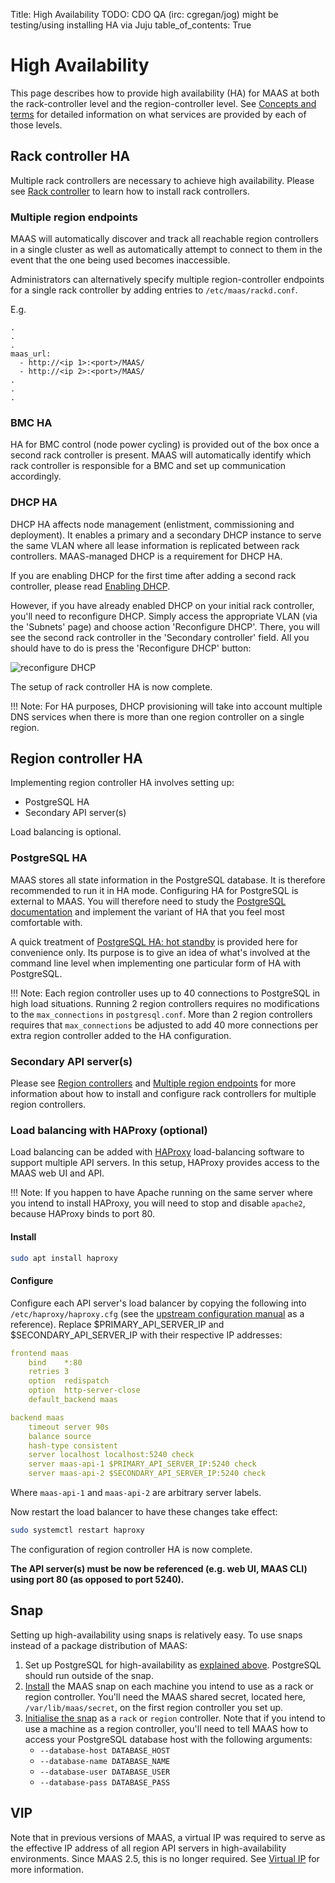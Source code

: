 Title: High Availability
TODO:  CDO QA (irc: cgregan/jog) might be testing/using installing HA via Juju
table_of_contents: True

# High Availability

This page describes how to provide high availability (HA) for MAAS at both the
rack-controller level and the region-controller level. See [Concepts and
terms][concepts-controllers] for detailed information on what services are
provided by each of those levels.

## Rack controller HA

Multiple rack controllers are necessary to achieve high availability. Please see
[Rack controller][install-rackd] to learn how to install rack controllers.

### Multiple region endpoints

MAAS will automatically discover and track all reachable region controllers in a
single cluster as well as automatically attempt to connect to them in the event
that the one being used becomes inaccessible.

Administrators can alternatively specify multiple region-controller endpoints
for a single rack controller by adding entries to `/etc/maas/rackd.conf`.

E.g.

```
.
.
.
maas_url:
  - http://<ip 1>:<port>/MAAS/
  - http://<ip 2>:<port>/MAAS/
.
.
.
```

### BMC HA

HA for BMC control (node power cycling) is provided out of the box once a second
rack controller is present. MAAS will automatically identify which rack
controller is responsible for a BMC and set up communication accordingly.

### DHCP HA

DHCP HA affects node management (enlistment, commissioning and deployment). It
enables a primary and a secondary DHCP instance to serve the same VLAN where all
lease information is replicated between rack controllers. MAAS-managed DHCP is a
requirement for DHCP HA.

If you are enabling DHCP for the first time after adding a second rack
controller, please read [Enabling DHCP][enabling-dhcp].

However, if you have already enabled DHCP on your initial rack controller,
you'll need to reconfigure DHCP. Simply access the appropriate VLAN (via the
'Subnets' page) and choose action 'Reconfigure DHCP'. There, you will see the
second rack controller in the 'Secondary controller' field. All you should have
to do is press the 'Reconfigure DHCP' button:

![reconfigure DHCP][img__reconfigure-dhcp]

The setup of rack controller HA is now complete.

!!! Note:
    For HA purposes, DHCP provisioning will take into account multiple DNS
    services when there is more than one region controller on a single region.


## Region controller HA

Implementing region controller HA involves setting up:

- PostgreSQL HA
- Secondary API server(s)

Load balancing is optional.

### PostgreSQL HA

MAAS stores all state information in the PostgreSQL database. It is therefore
recommended to run it in HA mode. Configuring HA for PostgreSQL is external to
MAAS. You will therefore need to study the
[PostgreSQL documentation][upstream-postgresql-docs] and implement the variant
of HA that you feel most comfortable with.

A quick treatment of [PostgreSQL HA: hot standby][postgresql-ha] is provided
here for convenience only. Its purpose is to give an idea of what's involved at
the command line level when implementing one particular form of HA with
PostgreSQL.

!!! Note:
    Each region controller uses up to 40 connections to PostgreSQL in high load
    situations. Running 2 region controllers requires no modifications to the
    `max_connections` in `postgresql.conf`. More than 2 region controllers
    requires that `max_connections` be adjusted to add 40 more connections per
    extra region controller added to the HA configuration.

### Secondary API server(s)

Please see [Region controllers][install-region] and [Multiple region
endpoints][multi-region-endpoints] for more information about how to install
and configure rack controllers for multiple region controllers.

### Load balancing with HAProxy (optional)

Load balancing can be added with [HAProxy][upstream-haproxy] load-balancing
software to support multiple API servers. In this setup, HAProxy provides access
to the MAAS web UI and API.

!!! Note:
    If you happen to have Apache running on the same server where you intend to
    install HAProxy, you will need to stop and disable `apache2`, because
    HAProxy binds to port 80.

#### Install

```bash
sudo apt install haproxy
```

#### Configure

Configure each API server's load balancer by copying the following into
`/etc/haproxy/haproxy.cfg` (see the
[upstream configuration manual][upstream-haproxy-manual]
as a reference). Replace $PRIMARY_API_SERVER_IP and $SECONDARY_API_SERVER_IP
with their respective IP addresses:

```yaml
frontend maas
    bind    *:80
    retries 3
    option  redispatch
    option  http-server-close
    default_backend maas

backend maas
    timeout server 90s
    balance source
    hash-type consistent
    server localhost localhost:5240 check
    server maas-api-1 $PRIMARY_API_SERVER_IP:5240 check
    server maas-api-2 $SECONDARY_API_SERVER_IP:5240 check
```

Where `maas-api-1` and `maas-api-2` are arbitrary server labels.

Now restart the load balancer to have these changes take effect:

```bash
sudo systemctl restart haproxy
```

The configuration of region controller HA is now complete.

**The API server(s) must be now be referenced (e.g. web UI, MAAS CLI) using
port 80 (as opposed to port 5240).**

## Snap

Setting up high-availability using snaps is relatively easy. To use snaps
instead of a package distribution of MAAS:

1. Set up PostgreSQL for high-availability as [explained
   above][postgresql-setup]. PostgreSQL should run outside of the snap.
1. [Install][snap-install] the MAAS snap on each machine you intend to use as a
rack or region controller. You'll need the MAAS shared secret, located here,
`/var/lib/maas/secret`, on the first region controller you set up.
1. [Initialise the snap][snap-config] as a `rack` or `region` controller. Note
that if you intend to use a machine as a region controller, you'll need to tell
MAAS how to access your PostgreSQL database host with the following arguments:
    - `--database-host DATABASE_HOST`
    - `--database-name DATABASE_NAME`
    - `--database-user DATABASE_USER`
    - `--database-pass DATABASE_PASS`


## VIP

Note that in previous versions of MAAS, a virtual IP was required to serve as
the effective IP address of all region API servers in high-availability
environments. Since MAAS 2.5, this is no longer required. See [Virtual
IP][virtualip] for more information.

<!-- LINKS -->

[virtualip]: https://docs.maas.io/2.4/en/manage-ha#virtual-ip
[syslog]: installconfig-syslog.md
[snap-config]: installconfig-snap-install.md#initialisation
[snap-install]: installconfig-snap-install.md#install-from-snap
[concepts-controllers]: intro-concepts.md#controllers
[rackd-communication]: installconfig-rack.md#communication-between-machines-and-rack-controllers
[multi-region-endpoints]: #multiple-region-endpoints
[install-region]: installconfig-region.md
[install-rackd]: installconfig-rack.md#install-a-rack-controller
[enabling-dhcp]: installconfig-network-dhcp.md#enabling-dhcp
[keepalived-man-page]: http://manpages.ubuntu.com/cgi-bin/search.py?q=keepalived.conf
[upstream-keepalived]: http://www.keepalived.org/
[upstream-haproxy-manual]: http://cbonte.github.io/haproxy-dconv/1.6/configuration.html
[upstream-haproxy]: http://www.haproxy.org/
[postgresql-setup]: manage-ha.md#postgresql-ha
[postgresql-ha]: manage-ha-postgresql.md
[upstream-postgresql-docs]: https://www.postgresql.org/docs/9.5/static/high-availability.html

[img__reconfigure-dhcp]: ../media/manage-ha__2.4_reconfigure-dhcp.png
